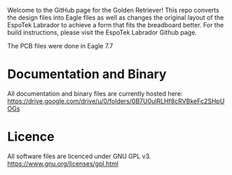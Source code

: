 Welcome to the GitHub page for the Golden Retriever! This repo converts the design files into Eagle files as well as changes the original layout of the EspoTek Labrador to achieve a form that fits the breadboard better. For the build instructions, please visit the EspoTek Labrador Github page.

The PCB files were done in Eagle 7.7

# Documentation and Binary
All documentation and binary files are currently hosted here:
https://drive.google.com/drive/u/0/folders/0B7U0ulRLHf8cRVBkeFc2SHpUOGs

# Licence
All software files are licenced under GNU GPL v3.  https://www.gnu.org/licenses/gpl.html



